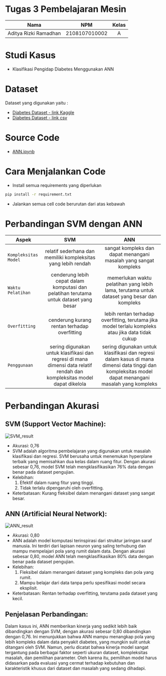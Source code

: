 # Tugas 3 Pembelajaran Mesin

| Nama                  |      NPM      | Kelas |
| --------------------- | :-----------: | :---: |
| Aditya Rizki Ramadhan | 2108107010002 |   A   |

# Studi Kasus

- Klasifikasi Pengidap Diabetes Menggunakan ANN

# Dataset

Dataset yang digunakan yaitu :

- [Diabetes Dataset - link Kaggle](https://www.kaggle.com/datasets/akshaydattatraykhare/diabetes-dataset)
- [Diabetes Dataset - link csv](https://www.kaggle.com/datasets/akshaydattatraykhare/diabetes-dataset)

# Source Code

- [ANN.ipynb](https://github.com/AditRizkii/Tugas-2-Pembelajaran-Mesin-2108107010002/blob/main/SVM_for_Classification.ipynb)

# Cara Menjalankan Code

- Install semua requirements yang diperlukan

```bash
pip install -r requirement.txt
```

- Jalankan semua cell code berurutan dari atas kebawah

# Perbandingan SVM dengan ANN

| Aspek                |                                                           SVM                                                            |                                                                         ANN                                                                         |
| -------------------- | :----------------------------------------------------------------------------------------------------------------------: | :-------------------------------------------------------------------------------------------------------------------------------------------------: |
| `Kompleksitas Model` |                              relatif sederhana dan memiliki kompleksitas yang lebih rendah                               |                                          sangat kompleks dan dapat menangani masalah yang sangat kompleks                                           |
| `Waktu Pelatihan`    |                  cenderung lebih cepat dalam komputasi dan pelatihan terutama untuk dataset yang besar                   |                             memerlukan waktu pelatihan yang lebih lama, terutama untuk dataset yang besar dan kompleks                              |
| `Overfitting`        |                                       cenderung kurang rentan terhadap overfitting                                       |                         lebih rentan terhadap overfitting, terutama jika model terlalu kompleks atau jika data tidak cukup                          |
| `Penggunaan`         | sering digunakan untuk klasifikasi dan regresi di mana dimensi data relatif rendah dan kompleksitas model dapat dikelola | sering digunakan untuk klasifikasi dan regresi dalam kasus di mana dimensi data tinggi dan kompleksitas model dapat menangani masalah yang kompleks |

# Perbandingan Akurasi

## SVM (Support Vector Machine):

![SVM_result](https://github.com/AditRizkii/2108107010002_Pertemuan_11_ANN/assets/92986198/1f50a27b-31a6-4153-8aee-e95d5777c6f8)

- Akurasi: 0,76
- SVM adalah algoritma pembelajaran yang digunakan untuk masalah klasifikasi dan regresi. SVM berusaha untuk menemukan hyperplane terbaik yang memisahkan dua kelas dalam ruang fitur. Dengan akurasi sebesar 0,76, model SVM telah mengklasifikasikan 76% data dengan benar pada dataset pengujian.
- Kelebihan:
  1.  Efektif dalam ruang fitur yang tinggi.
  2.  Tidak terlalu dipengaruhi oleh overfitting.
- Keterbatasan: Kurang fleksibel dalam menangani dataset yang sangat besar.

## ANN (Artificial Neural Network):

![ANN_result](https://github.com/AditRizkii/2108107010002_Pertemuan_11_ANN/assets/92986198/63ea9746-41c8-4b53-9bea-d6f066cba1ff)

- Akurasi: 0,80
- ANN adalah model komputasi terinspirasi dari struktur jaringan saraf manusia. Ini terdiri dari lapisan neuron yang saling terhubung dan mampu mempelajari pola yang rumit dalam data. Dengan akurasi sebesar 0,80, model ANN telah mengklasifikasikan 80% data dengan benar pada dataset pengujian.
- Kelebihan:
  1. Fleksibel dalam menangani dataset yang kompleks dan pola yang rumit.
  2. Mampu belajar dari data tanpa perlu spesifikasi model secara eksplisit.
- Keterbatasan: Rentan terhadap overfitting, terutama pada dataset yang kecil.

## Penjelasan Perbandingan:

Dalam kasus ini, ANN memberikan kinerja yang sedikit lebih baik dibandingkan dengan SVM, dengan akurasi sebesar 0,80 dibandingkan dengan 0,76. Ini menunjukkan bahwa ANN mampu menangkap pola yang lebih kompleks dalam data penyakit diabetes, yang mungkin sulit untuk ditangani oleh SVM. Namun, perlu dicatat bahwa kinerja model sangat tergantung pada berbagai faktor seperti ukuran dataset, kompleksitas masalah, dan pemilihan parameter. Oleh karena itu, pemilihan model harus didasarkan pada evaluasi yang cermat terhadap kebutuhan dan karakteristik khusus dari dataset dan masalah yang sedang dihadapi.

